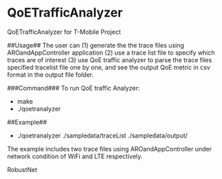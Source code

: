 QoETrafficAnalyzer
==================

QoETrafficAnalyzer for T-Mobile Project

##Usage##
The user can (1) generate the the trace files using AROandAppController application (2) use a trace list file to specify which traces are of interest (3) use QoE traffic analyzer to parse the trace files specified tracelist file one by one, and see the output QoE metric in csv format in the output file folder.

###Command###
To run QoE traffic Analyzer:
 * make
 * ./qoetranalyzer <trace list file name> <output file folder name>

##Example##
 * ./qoetranalyzer ./sampledata/traceList ./sampledata/output/

The example includes two trace files using AROandAppController under network condition of WiFi and LTE respectively.



RobustNet
